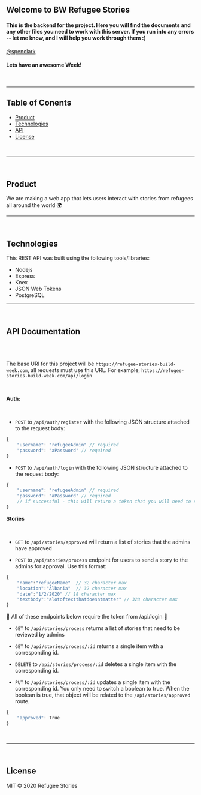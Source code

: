 ## __Welcome to BW Refugee Stories__

#### This is the backend for the project. Here you will find the documents and any other files you need to work with this server. If you run into any errors -- let me know, and I will help you work through them :)

[@spenclark](https://github.com/spenclark)

#### Lets have an awesome Week!

<br/>

---

## Table of Conents
- [Product](#product)
- [Technologies](#technologies)
- [API](#API)
- [License](#license)

<br/>

---

<br/>

## Product

We are making a web app that lets users interact with stories from refugees all around the world :earth_africa:

---

<br/>

## Technologies
This REST API was built using the following tools/libraries:
- Nodejs
- Express
- Knex
- JSON Web Tokens
- PostgreSQL

---

<br/>

## API Documentation

<br/>
<br/>

The base URI for this project will be `https://refugee-stories-build-week.com`, all requests must use this URL. For example, `https://refugee-stories-build-week.com/api/login`

<br/>

__Auth:__

<br/>

- `POST` to `/api/auth/register` with the following JSON structure attached to the request body:

```js
{
    "username": "refugeeAdmin" // required
    "password": "aPassword" // required
}

```

- `POST` to `/api/auth/login` with the following JSON structure attached to the request body:

```js
{
    "username": "refugeeAdmin" // required
    "password": "aPassword" // required
    // if successful - this will return a token that you will need to save to local storage. This will be required to access many of the end points below.
}

```



__Stories__

<br/>

- `GET` to `/api/stories/approved` will return a list of stories that the admins have approved

- `POST` to `/api/stories/process` endpoint for users to send a story to the admins for approval. Use this format:

```js
{
    "name":"refugeeName"  // 32 character max
    "location":"Albania"  // 32 character max
    "date":"1/2/2020" // 18 character max
    "textbody":"alotoftextthatdoesntmatter" // 328 character max 
}
```

:small_red_triangle: All of these endpoints below require the token from /api/login :small_red_triangle:

- `GET` to `/api/stories/process` returns a list of stories that need to be reviewed by admins

- `GET` to `/api/stories/process/:id`
returns a single item with a corresponding id.

- `DELETE` to `/api/stories/process/:id`
deletes a single item with the corresponding id.

- `PUT` to `/api/stories/process/:id`
updates a single item with the corresponding id. You only need to switch a boolean to true. When the boolean is true, that object will be related to the `/api/stories/approved` route. 


```js
{
    "approved": True
}

```




<br/>


----

<br/>

## License

MIT © 2020 Refugee Stories